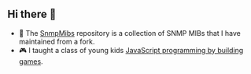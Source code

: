 ## Hi there 👋

- 🤿 The [SnmpMibs](SnmpMibs) repository is a collection of SNMP MIBs that I have maintained from a fork.
- 🎮 I taught a class of young kids [JavaScript programming by building games](https://ww9rivers.github.io/).

<!--
**ww9rivers/ww9rivers** is a ✨ _special_ ✨ repository because its `README.md` (this file) appears on your GitHub profile.

Here are some ideas to get you started:

- 🔭 I’m currently working on ...
- 🌱 I’m currently learning ...
- 👯 I’m looking to collaborate on ...
- 🤔 I’m looking for help with ...
- 💬 Ask me about ...
- 📫 How to reach me: ...
- 😄 Pronouns: ...
- ⚡ Fun fact: ...
-->
